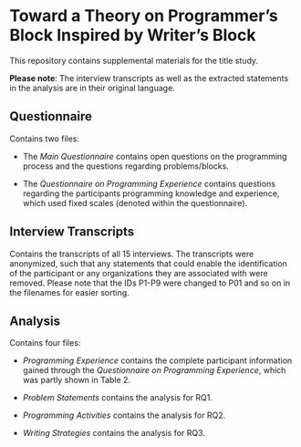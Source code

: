 # Toward a Theory on Programmer’s Block Inspired by Writer’s Block
 
This repository contains supplemental materials for the title study. 

**Please note**: The interview transcripts as well as the extracted statements in the analysis are in their original language.

## Questionnaire
Contains two files: 

* The *Main Questionnaire* contains open questions on the programming process and the questions regarding problems/blocks. 

* The *Questionnaire on Programming Experience* contains questions regarding the participants programming knowledge and experience, which used fixed scales (denoted within the questionnaire).

## Interview Transcripts
Contains the transcripts of all 15 interviews. The transcripts were anonymized, such that any statements that could enable the identification of the participant or any organizations they are associated with were removed. Please note that the IDs P1-P9 were changed to P01 and so on in the filenames for easier sorting.

## Analysis
Contains four files:

* *Programming Experience* contains the complete participant information gained through the *Questionnaire on Programming Experience*, which was partly shown in Table 2.

* *Problem Statements* contains the analysis for RQ1.

* *Programming Activities* contains the analysis for RQ2.

* *Writing Strategies* contains the analysis for RQ3.
